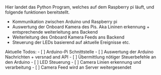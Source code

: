 Hier landet das Python Program, welches auf dem Raspberry pi läuft, und folgende funktionen bereitstellt.
- Kommunikation zwischen Arduino und Raspberry pi
- Auswertung der Onboard Kamera des Pis. Aka Lininen erkennung + entsprechende weiterleitung ans Backend
- Weiterleitung des Onboard Kamera Feeds ans Backend 
- Steuerung der LEDs basierend auf aktuelle Ereignisse etc.

Aktuelle Todos:
	- [ ] Arduino-Pi Schnittstelle
		- [ ] Auswertung der Arduino Nachrichten + versnad and API
		- [ ] Übermittlung nötiger Steuerbefehle an den Arduino
	- [ ] LED Steuerung
	- [ ] Camera Linien erkennung und verarbeitung
	- [ ] Camera Feed wird an Server weitergesendet